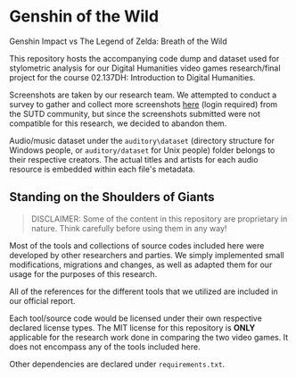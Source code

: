 # Genshin of the Wild
Genshin Impact vs The Legend of Zelda: Breath of the Wild

This repository hosts the accompanying code dump and dataset used for stylometric analysis for our Digital Humanities video games research/final project for the course 02.137DH: Introduction to Digital Humanities.

Screenshots are taken by our research team. We attempted to conduct a survey to gather and collect more screenshots [here](https://forms.office.com/Pages/ResponsePage.aspx?id=drd2NJDpck-5UGJImDFiPbne1iyIR1hKtYGeiPHQbEBUM0dIUE03NkdQWjRQRlJJSUI1TzVNWFNVSC4u) (login required) from the SUTD community, but since the screenshots submitted were not compatible for this research, we decided to abandon them.

Audio/music dataset under the `auditory\dataset` (directory structure for Windows people, or `auditory/dataset` for Unix people) folder belongs to their respective creators. The actual titles and artists for each audio resource is embedded within each file's metadata.



## Standing on the Shoulders of Giants

> DISCLAIMER: Some of the content in this repository are proprietary in nature. Think carefully before using them in any way!

Most of the tools and collections of source codes included here were developed by other researchers and parties. We simply implemented small modifications, migrations and changes, as well as adapted them for our usage for the purposes of this research.

All of the references for the different tools that we utilized are included in our official report.

Each tool/source code would be licensed under their own respective declared license types. The MIT license for this repository is **ONLY** applicable for the research work done in comparing the two video games. It does not encompass any of the tools included here.

Other dependencies are declared under `requirements.txt`.